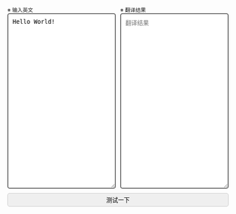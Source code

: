 <!DOCTYPE html>
<html lang="en">
<head>
    <meta charset="UTF-8">
    <title>Chrome网页翻译测试</title>
</head>
<body>
<div>
    <div style="display:flex;column-gap:10px;">
        <div style="flex:1;">
            <label style="font-size:.85em;">※ 输入英文</label>
            <label>
                <textarea placeholder="输入英文"
                          style="height: 30em;padding:10px;border:2px solid #666;border-radius:5px;box-sizing:border-box;width:100%;resize: vertical;">Hello World!</textarea>
            </label>
        </div>
        <div style="flex:1;">
            <label style="font-size:.85em;">※ 翻译结果</label>
            <label>
                <textarea placeholder="翻译结果"
                          style="height: 30em;padding:10px;border:2px solid #666;border-radius:5px;box-sizing:border-box;width:100%;resize: vertical;"></textarea>
            </label>
        </div>
    </div>
    <div style="margin-top:10px;">
        <input type="submit" value="测试一下"
               style="margin:0 auto;padding:5px 10px;border:1px solid #ccc;border-radius:5px;width:100%;">
    </div>
</div>
</body>
<script>
	load();
	
	// 在页面加载完成后执行
    function load() {
		document.addEventListener("DOMContentLoaded", function() {
			console.log("DOMContentLoaded...");
			translate();
		});
		document.querySelector("input[type=submit]").addEventListener("load", function() {
			console.log("load...");
			translate();
		});
	}
	
    function translate() {
        document.querySelector("input[type=submit]").onclick = function () {
            let api = "https://translate.googleapis.com/translate_a/single?client=gtx&sl=en&tl=zh-CN&hl=en-US&dt=t&dt=bd&dj=1&source=icon&tk=294611.294611&q=";
			api = "https://translate.googleapis.com/translate_a/single?client=gtx&sl=en&tl=zh-CN&hl=en-US&dt=t&dt=bd&dj=1"
			const url = new URL(api);
            url.searchParams.set('q', document.getElementsByTagName("textarea")[0].value);

            const xhr = new XMLHttpRequest();
			// 请求方式 url链接 异步方式
            xhr.open('get', url.href, true);
            xhr.setRequestHeader("Content-Type", "application/x-www-form-urlencoded");

            document.getElementsByTagName("textarea")[1].value = "翻译中。。。";

			// 回调函数：处理异步响应结果
            xhr.onreadystatechange = function () {
				// readyState为4表示请求已完成
                if (xhr.readyState != 4) {
					return;
				}
				// status为200表示成功收到响应
				if (xhr.status != 200) {
					// 处理错误：连接超时 net::ERR_CONNECTION_TIMED_OUT
					document.getElementsByTagName("textarea")[1].value = "翻译出错！";
					console.warn(xhr);	
				}
				
				const json = JSON.parse(xhr.responseText);
				console.log(json);
				
				let value = "";
				for (let i = 0; i < json.sentences.length; i++) {
					value += json.sentences[i].trans;
				}
				document.getElementsByTagName("textarea")[1].value = value;
            };

            // 设置超时时间为 5 秒视为错误停止请求
            xhr.timeout = 5000;
            xhr.ontimeout = function () {
                document.getElementsByTagName("textarea")[1].value = "请求 API 超时！";
                console.error("请求超过5s！");
            };

            xhr.send();
        }
    }

    /*window.onload = function () {
    }*/
	
	function onLoadPromise() {
	  return new Promise(function(resolve) {
		window.addEventListener('load', resolve);
	  });
	}
	onLoadPromise().then(function() {
	  // 在整个页面及其依赖资源加载完成后的操作
	});
	
	

</script>
</html>